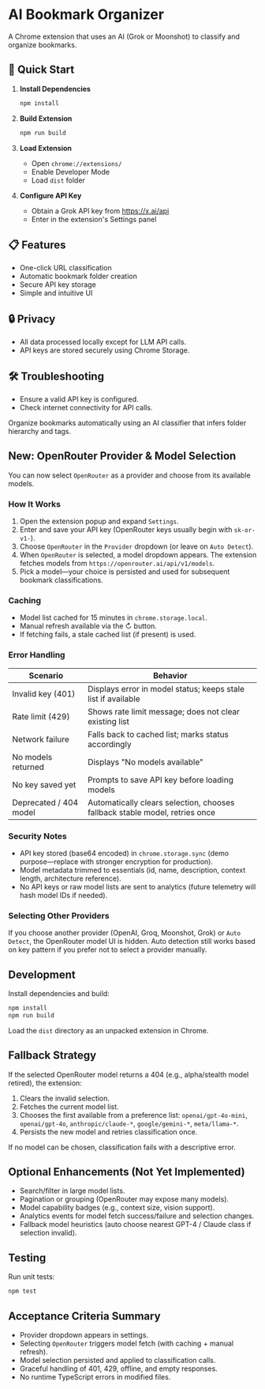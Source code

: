 # AI Bookmark Organizer

A Chrome extension that uses an AI (Grok or Moonshot) to classify and organize bookmarks.

## 🚀 Quick Start

1. **Install Dependencies**
   ```bash
   npm install
   ```

2. **Build Extension**
   ```bash
   npm run build
   ```

3. **Load Extension**
   - Open `chrome://extensions/`
   - Enable Developer Mode
   - Load `dist` folder

4. **Configure API Key**
   - Obtain a Grok API key from https://x.ai/api
   - Enter in the extension's Settings panel

## 📋 Features
- One-click URL classification
- Automatic bookmark folder creation
- Secure API key storage
- Simple and intuitive UI

## 🔒 Privacy
- All data processed locally except for LLM API calls.
- API keys are stored securely using Chrome Storage.

## 🛠️ Troubleshooting
- Ensure a valid API key is configured.
- Check internet connectivity for API calls.

Organize bookmarks automatically using an AI classifier that infers folder hierarchy and tags.

## New: OpenRouter Provider & Model Selection
You can now select `OpenRouter` as a provider and choose from its available models.

### How It Works
1. Open the extension popup and expand `Settings`.
2. Enter and save your API key (OpenRouter keys usually begin with `sk-or-v1-`).
3. Choose `OpenRouter` in the `Provider` dropdown (or leave on `Auto Detect`).
4. When `OpenRouter` is selected, a model dropdown appears. The extension fetches models from `https://openrouter.ai/api/v1/models`.
5. Pick a model—your choice is persisted and used for subsequent bookmark classifications.

### Caching
- Model list cached for 15 minutes in `chrome.storage.local`.
- Manual refresh available via the ↻ button.
- If fetching fails, a stale cached list (if present) is used.

### Error Handling
| Scenario | Behavior |
|----------|----------|
| Invalid key (401) | Displays error in model status; keeps stale list if available |
| Rate limit (429) | Shows rate limit message; does not clear existing list |
| Network failure | Falls back to cached list; marks status accordingly |
| No models returned | Displays "No models available" |
| No key saved yet | Prompts to save API key before loading models |
| Deprecated / 404 model | Automatically clears selection, chooses fallback stable model, retries once |

### Security Notes
- API key stored (base64 encoded) in `chrome.storage.sync` (demo purpose—replace with stronger encryption for production).
- Model metadata trimmed to essentials (id, name, description, context length, architecture reference).
- No API keys or raw model lists are sent to analytics (future telemetry will hash model IDs if needed).

### Selecting Other Providers
If you choose another provider (OpenAI, Groq, Moonshot, Grok) or `Auto Detect`, the OpenRouter model UI is hidden. Auto detection still works based on key pattern if you prefer not to select a provider manually.

## Development
Install dependencies and build:
```bash
npm install
npm run build
```
Load the `dist` directory as an unpacked extension in Chrome.

## Fallback Strategy
If the selected OpenRouter model returns a 404 (e.g., alpha/stealth model retired), the extension:
1. Clears the invalid selection.
2. Fetches the current model list.
3. Chooses the first available from a preference list: `openai/gpt-4o-mini`, `openai/gpt-4o`, `anthropic/claude-*`, `google/gemini-*`, `meta/llama-*`.
4. Persists the new model and retries classification once.

If no model can be chosen, classification fails with a descriptive error.

## Optional Enhancements (Not Yet Implemented)
- Search/filter in large model lists.
- Pagination or grouping (OpenRouter may expose many models).
- Model capability badges (e.g., context size, vision support).
- Analytics events for model fetch success/failure and selection changes.
- Fallback model heuristics (auto choose nearest GPT-4 / Claude class if selection invalid).

## Testing
Run unit tests:
```bash
npm test
```

## Acceptance Criteria Summary
- Provider dropdown appears in settings.
- Selecting `OpenRouter` triggers model fetch (with caching + manual refresh).
- Model selection persisted and applied to classification calls.
- Graceful handling of 401, 429, offline, and empty responses.
- No runtime TypeScript errors in modified files.